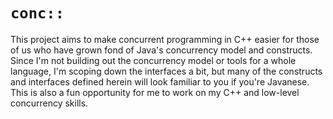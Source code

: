 # `conc::`
This project aims to make concurrent programming in C++ easier for those of us who have grown fond of Java's 
concurrency model and constructs. Since I'm not building out the concurrency model or tools for a whole language, 
I'm scoping down the interfaces a bit, but many of the constructs and interfaces defined herein will look familiar to
you if you're Javanese. This is also a fun opportunity for me to work on my C++ and low-level concurrency skills.